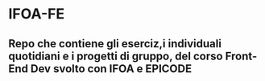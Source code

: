 # IFOA-FE

## Repo che contiene gli eserciz,i individuali quotidiani e i progetti di gruppo, del corso Front-End Dev svolto con IFOA e EPICODE
